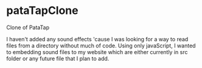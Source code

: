 # pataTapClone
Clone of PataTap

I haven't added any sound effects 'cause I was looking for a way to read files from a directory without much of code.
Using only javaScript, I wanted to embedding sound files to my website which are either currently in src folder or any future file that I plan to add.
